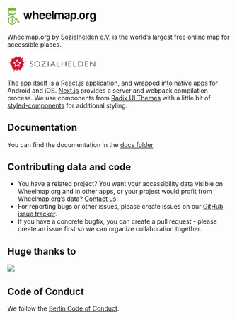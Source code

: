 # [<img alt="Wheelmap.org" src='./docs/assets/wheelmap-logo.svg' width="200" style="vertical-align: middle;">](https://wheelmap.org)

[Wheelmap.org](https://www.wheelmap.org) by [Sozialhelden e.V.](https://sozialhelden.de) is the world’s largest free online map for accessible places.

[<img alt="Sozialhelden e.V." src='./docs/assets/sozialhelden-logo.svg' width="200" style="vertical-align: middle;">](https://sozialhelden.de)

The app itself is a [React.js](https://facebook.github.io/react/) application, and [wrapped into native apps](https://github.com/sozialhelden/wheelmap-native-wrapper) for Android and iOS. [Next.js](https://nextjs.org) provides a server and webpack compilation process. We use components from [Radix UI Themes](https://www.radix-ui.com/) with a little bit of [styled-components](https://www.styled-components.com) for additional styling.

## Documentation

You can find the documentation in the [docs folder](./docs/index.md).

## Contributing data and code

- You have a related project? You want your accessibility data visible on Wheelmap.org and in other apps, or your project would profit from Wheelmap.org’s data? [Contact us](mailto:support@accessibility.cloud)!
- For reporting bugs or other issues, please create issues on our [GitHub issue tracker](https://github.com/sozialhelden/wheelmap-react-frontend/issues).
- If you have a concrete bugfix, you can create a pull request - please create an issue first so we can organize collaboration together.

## Huge thanks to

<a href="https://browserstack.com"><img src="public/images/Browserstack-logo.svg" width="200px"></a>

## Code of Conduct

We follow the [Berlin Code of Conduct](https://berlincodeofconduct.org).

